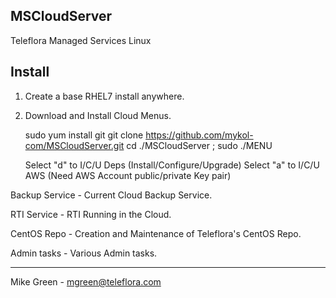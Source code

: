 MSCloudServer
----------
Teleflora Managed Services Linux

Install
----------

1. Create a base RHEL7 install anywhere.

2. Download and Install Cloud Menus.

      sudo yum install git
      git clone https://github.com/mykol-com/MSCloudServer.git
      cd ./MSCloudServer ; sudo ./MENU

      Select "d" to I/C/U Deps (Install/Configure/Upgrade)
      Select "a" to I/C/U AWS (Need AWS Account public/private Key pair)

Backup Service - Current Cloud Backup Service.

RTI Service - RTI Running in the Cloud.

CentOS Repo - Creation and Maintenance of Teleflora's CentOS Repo.

Admin tasks - Various Admin tasks.

---------
Mike Green - mgreen@teleflora.com
